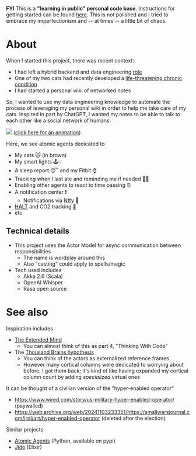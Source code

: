**FYI** This is a **"learning in public" personal code base**. Instructions for getting started can be found [here](https://github.com/micseydel/tinker-starter-vault/). This is not polished and I tried to embrace my imperfectionism and -- at times -- a little bit of chaos.

# About

When I started this project, there was recent context:
- I had left a hybrid backend and data engineering [role](https://techblog.livongo.com/etl-from-mongo-to-redshift/)
- One of my two cats had recently developed a [life-threatening chronic condition](https://vcahospitals.com/know-your-pet/feline-idiopathic-cystitis)
- I had started a personal wiki of networked notes

So, I wanted to use my data engineering knowledge to automate the process of leveraging my personal wiki in order to help me take care of my cats. Inspired in part by ChatGPT, I wanted my notes to be able to talk to each other like a social network of humans:

![](https://i.imgur.com/ErAay7m.png)
([click here for an animation](https://imgur.com/a/extended-mind-visualization-2024-10-20-Hygmvkq))

Here, we see atomic agents dedicated to
- My cats 🐱 (in brown)
- My smart lights 🕹️💡
- A sleep report 😴 and my Fitbit ⌚️
- Tracking when I last ate and reminding me if needed 🫢🥗
- Enabling other agents to react to time passing ⏰
- A notification center ❗️
  - Notifications via [Ntfy](https://ntfy.sh/) 📧
- [HALT](https://health.clevelandclinic.org/halt-hungry-angry-lonely-tired) and CO2 tracking 🛑
- etc

## Technical details

- This project uses the Actor Model for async communication between responsibilities
  - The name is wordplay around this
  - Also "casting" could apply to spells/magic
- Tech used includes
  - Akka 2.6 (Scala)
  - OpenAI Whisper
  - Rasa open source

# See also

Inspiration includes
- [The Extended Mind](https://anniemurphypaul.com/books/the-extended-mind/)
  - You can almost think of this as part 4, "Thinking With Code"
- The [Thousand Brains hypothesis](https://www.numenta.com/resources/books/a-thousand-brains-by-jeff-hawkins/)
  - You can think of the actors as externalized reference frames
  - However many cortical columns were dedicated to worrying about before, I got them back; it's kind of like having expanded my cortical column count by adding _specialized_ virtual ones

It can be thought of a civilian version of the "hyper-enabled operator"
- https://www.wired.com/story/us-military-hyper-enabled-operator/ (paywalled)
- https://web.archive.org/web/20241103233351/https://smallwarsjournal.com/jrnl/art/hyper-enabled-operator (deleted after the election)

Similar projects
- [Atomic Agents](https://github.com/BrainBlend-AI/atomic-agents) (Python, available on pypi)
- [Jido](https://elixirforum.com/t/jido-a-sdk-for-building-autonomous-agent-systems/68418/5) (Elixir)
